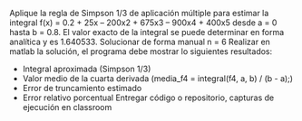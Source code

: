 Aplique la regla de Simpson 1/3 de aplicación múltiple para estimar la integral f(x) = 0.2 + 25x – 200x2 + 675x3 – 900x4 + 400x5
desde a = 0 hasta b = 0.8. El valor exacto de la integral se puede determinar en forma analítica y es 1.640533.
Solucionar de forma manual n = 6
Realizar en matlab la solución, el programa debe mostrar lo siguientes resultados:
- Integral aproximada (Simpson 1/3)
- Valor medio de la cuarta derivada (media_f4 = integral(f4, a, b) / (b - a);)
- Error de truncamiento estimado
- Error relativo porcentual
Entregar código o repositorio, capturas de ejecución en classroom
